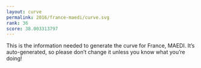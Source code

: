 ```yaml
---
layout: curve
permalink: 2016/france-maedi/curve.svg
rank: 36
score: 38.003313797
---
```


This is the information needed to generate the curve for France, MAEDI. It’s
auto-generated, so please don’t change it unless you know what you’re
doing!
